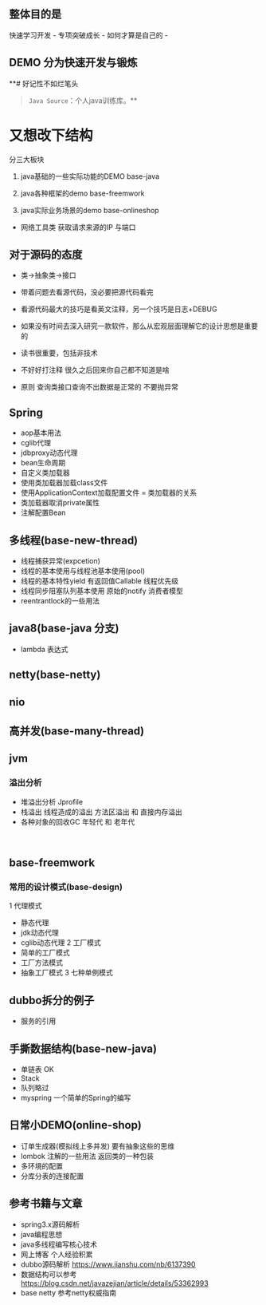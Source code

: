

## 整体目的是
快速学习开发 -
专项突破成长 -
如何才算是自己的 -

## DEMO 分为快速开发与锻炼

**# 好记性不如烂笔头  
> `Java Source`：个人java训练库。**


# 又想改下结构
分三大板块
1. java基础的一些实际功能的DEMO base-java

2. java各种框架的demo  base-freemwork

3. java实际业务场景的demo base-onlineshop

- 网络工具类 获取请求来源的IP 与端口



## 对于源码的态度
- 类→抽象类→接口
- 带着问题去看源代码，没必要把源代码看完
- 看源代码最大的技巧是看英文注释，另一个技巧是日志+DEBUG
- 如果没有时间去深入研究一款软件，那么从宏观层面理解它的设计思想是重要的
- 读书很重要，包括非技术


- 不好好打注释 很久之后回来你自己都不知道是啥
- 原则 查询类接口查询不出数据是正常的 不要抛异常


## Spring
- aop基本用法
- cglib代理
- jdbproxy动态代理
- bean生命周期
- 自定义类加载器
- 使用类加载器加载class文件
- 使用ApplicationContext加载配置文件
= 类加载器的关系
- 类加载器取消private属性
- 注解配置Bean

## 多线程(base-new-thread)
- 线程捕获异常(expcetion)
- 线程的基本使用与线程池基本使用(pool)
- 线程的基本特性yield 有返回值Callable 线程优先级
- 线程同步阻塞队列基本使用 原始的notify 消费者模型
- reentrantlock的一些用法
## java8(base-java 分支)
- lambda 表达式

## netty(base-netty)

## nio
 
## 高并发(base-many-thread)

## jvm
### 溢出分析
- 堆溢出分析 Jprofile
- 栈溢出 线程造成的溢出 方法区溢出 和 直接内存溢出
- 各种对象的回收GC 年轻代 和 老年代
<br/>

## base-freemwork 
### 常用的设计模式(base-design)
1 代理模式
- 静态代理
- jdk动态代理
- cglib动态代理
2 工厂模式
- 简单的工厂模式
- 工厂方法模式
- 抽象工厂模式
3 七种单例模式

## dubbo拆分的例子
- 服务的引用

## 手撕数据结构(base-new-java)
- 单链表 OK
- Stack
- 队列略过
-  myspring 一个简单的Spring的编写


## 日常小DEMO(online-shop)
- 订单生成器(模拟线上多并发) 要有抽象这些的思维
- lombok 注解的一些用法 返回类的一种包装
- 多环境的配置
- 分库分表的连接配置

## 参考书籍与文章
- spring3.x源码解析
- java编程思想
- java多线程编写核心技术
- 网上博客 个人经验积累
- dubbo源码解析 https://www.jianshu.com/nb/6137390
- 数据结构可以参考  https://blog.csdn.net/javazejian/article/details/53362993
- base netty 参考netty权威指南



